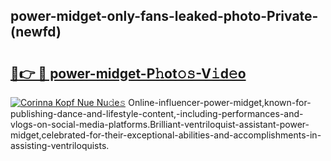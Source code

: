 ## power-midget-only-fans​-leaked-photo​-Private-(newfd)


# <h2><a href="https://mediaupload.pro?title=power-midget&ref=git">🔗👉 🔴 power-midget-P𝚑ot𝚘𝚜-V𝚒d𝚎o</a></h2>

[![Corinna Kopf Nue Nu𝚍e𝚜](https://i.imgur.com/0qMVB7G.gif)](https://mediaupload.pro?title=power-midget&ref=git)
Online-influencer-power-midget,known-for-publishing-dance-and-lifestyle-content,-including-performances-and-vlogs-on-social-media-platforms.Brilliant-ventriloquist-assistant-power-midget,celebrated-for-their-exceptional-abilities-and-accomplishments-in-assisting-ventriloquists.  